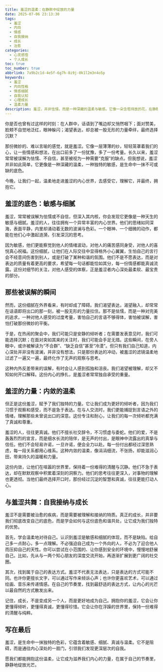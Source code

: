```yaml
---
title: 羞涩的温柔：在静默中绽放的力量
date: 2025-07-06 23:13:30
tags:
  - 羞涩
  - 内向
  - 情感
  - 自我接纳
  - 成长
  - 治愈
categories:
  - 心灵感悟
  - 个人成长
toc: true
toc_number: true
abbrlink: 7a9b2c1d-4e5f-6g7h-8i9j-0k1l2m3n4o5p
keywords:
  - 羞涩
  - 内向性格
  - 情感细腻
  - 自我认知
  - 心理成长
  - 温柔力量
description: 羞涩，并非怯懦，而是一种深藏的温柔与敏感。它像一朵含苞待放的花，在静默中积蓄力量，等待合适的时机绽放。这篇文章将带你走进羞涩的内心世界，理解那些不为人知的细腻情感，发现它背后蕴藏的独特力量，并学会如何与这份温柔共处，让它成为你生命中最美的底色。
---
```


你是否也曾有过这样的时刻：在人群中，话语到了嘴边却又悄然咽下；面对赞美，脸颊不自觉地泛红，眼神躲闪；渴望表达，却总被一股无形的力量牵绊，最终选择沉默？

那份微妙的、难以言喻的感觉，就是羞涩。它像一层薄薄的纱，轻轻笼罩着我们的心，让一些情感和想法，在出口前多了一份犹豫，多了一份考量。长久以来，羞涩常常被误解为怯懦、不自信，甚至被视为一种需要“克服”的缺点。但我想说，羞涩并非如此简单，它更像是一种深藏的温柔，一种独特的敏感，是生命中一抹不可或缺的底色。

今晚，让我们一起，温柔地走进羞涩的内心世界，去感受它，理解它，并最终，拥抱它。

## 羞涩的底色：敏感与细腻

羞涩，常常被误解为怯懦或不自信，但深入其内核，你会发现它更像是一种天生的敏感与细腻。羞涩的人，往往拥有一个异常丰富的内心世界。他们的思绪如同深海，表面平静，内里却涌动着无数的波澜与色彩。一个眼神、一个细微的动作，都能在他们心中激起涟漪，引发深沉的思考。

因为敏感，他们更能察觉到他人的情绪波动，对他人的痛苦感同身受，对他人的喜悦真心祝福。这份细腻，让他们在人际交往中显得格外小心翼翼，生怕自己的言行会不经意间伤害到别人，或是打破了某种和谐的氛围。他们不是不愿表达，而是对表达的质量有着更高的要求，希望每一句话都能恰如其分，每一份情感都能真诚流露。这份对细节的关注，对他人感受的体察，正是羞涩者内心深处最柔软、最宝贵的部分。

## 那些被误解的瞬间

然而，这份细腻在外界看来，有时却成了障碍。我们渴望表达，渴望融入，却常常在话语即将出口的那一刻，被一股无形的力量拉住。那不是怯懦，而是一种对完美的追求，一种对他人感受的过度考量，害怕自己的言语不够得体，害怕被误解，害怕打破那份微妙的平衡。

于是，在热闹的聚会中，我们可能只是安静的倾听者；在需要发表意见时，我们可能选择沉默；在面对突如其来的关注时，我们可能会手足无措。这些瞬间，在旁人眼中，或许被解读为“不合群”、“缺乏自信”甚至“冷漠”。但只有我们自己知道，内心深处并非没有波澜，并非没有想法，只是那份表达的冲动，被羞涩的滤镜温柔地过滤了一遍又一遍，最终化作了无声的观察与思考。

这种内外反差带来的误解，有时会让人感到孤独和沮丧。我们渴望被理解，却又不知如何开口解释。这份内心的挣扎，是羞涩者常常独自承受的重量。

## 羞涩的力量：内敛的温柔

但正是这份羞涩，赋予了我们独特的力量。它让我们成为更好的倾听者，因为我们习惯于观察和感受，而不是急于表达。在与人交流时，我们更能捕捉到言语之外的情绪，理解那些未曾说出口的深意。这份专注和耐心，让我们的每一次倾听都充满了真诚和尊重。

羞涩的人，往往更真诚。他们不擅长社交辞令，不习惯虚与委蛇。他们的爱，不是轰轰烈烈的宣言，而是细水长流的陪伴，是无声的付出，是眼神中流露出的真挚与信任。他们不会轻易许诺，一旦许诺，便会全力以赴。每一份付出都经过深思熟虑，每一段关系都用心维系。这种内敛的温柔，像涓涓细流，不张扬，却能滋润心田，带来持久的温暖和力量。

这份内敛，让他们在喧嚣的世界里，保持着一份难得的清醒与沉静。他们不急于表达，却在默默观察中积累着深刻的洞察力。他们的思考往往更深入，对事物的理解也更透彻。当他们最终选择开口时，那份经过沉淀的智慧和真诚，往往更能打动人心。

## 与羞涩共舞：自我接纳与成长

羞涩不是需要被治愈的疾病，而是需要被理解和接纳的特质。真正的成长，并非要我们彻底改变自己的底色，而是学会如何与这份底色和谐共处，让它成为我们独特的优势。

首先，学会温柔地对待自己。认识到羞涩是敏感和细腻的体现，而不是缺陷。给自己多一点耐心，多一点理解。不必强迫自己成为一个外向的人，不必为了迎合他人而压抑自己的天性。你可以尝试在小范围的、让你感到安全的环境中，慢慢地舒展自己。比如，先从与一两个知心朋友的深度交流开始，再逐渐扩展到更广阔的社交圈。

其次，找到属于自己的表达方式。羞涩不代表无法表达，只是表达的方式可能不同。也许你更擅长文字，可以通过写作来倾诉心声；也许你更喜欢艺术，可以通过绘画、音乐来传递情感。在自己的节奏里，找到最舒适的表达方式，让内心的光芒以最自然的方式散发出来。

记住，成长，不是变成另一个人，而是更好地成为自己。拥抱你的羞涩，它会让你更懂得倾听，更懂得真诚，更懂得珍惜。它会让你在浮躁的世界里，保持一份难得的清醒与纯粹。

## 写在最后

羞涩，是生命中一抹独特的色彩，它蕴含着敏感、细腻、真诚与温柔。它不是阻碍，而是通往内心深处的一扇门，引领我们发现更深层次的自我。

愿我们都能拥抱这份温柔，让它成为滋养我们内心的力量，在属于自己的节奏里，静静地绽放光芒。